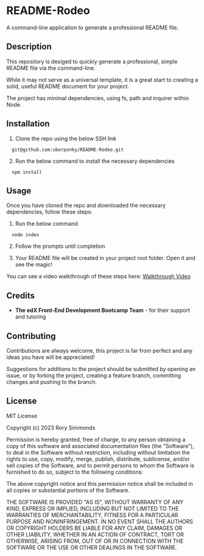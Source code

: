 # README-Rodeo

A command-line application to generate a professional README file.

## Description

This repository is desiged to quickly generate a professional, simple README file via the command-line.

While it may not serve as a universal template, it is a great start to creating a solid, useful README document for your project.

The project has minimal dependencies, using fs, path and inquirer within Node.

## Installation

1. Clone the repo using the below SSH link

```
  git@github.com:uberponky/README-Rodeo.git
```

2. Run the below command to install the necessary dependencies

```
  npm install
```

## Usage

Once you have cloned the repo and downloaded the necessary dependencies, follow these steps:

1. Run the below command

```
  node index
```

2. Follow the prompts until completion

3. Your README file will be created in your project root folder. Open it and see the magic!

You can see a video walkthrough of these steps here: [Walkthrough Video](https://drive.google.com/file/d/1raFRn_C7v2cI6MF_wGEX_UhtXewUGcbm/view?usp=sharing)

## Credits

- **The edX Front-End Development Bootcamp Team** - for their support and tutoring

## Contributing

Contributions are always welcome, this project is far from perfect and any ideas you have will be appreciated!

Suggestions for additions to the project should be submitted by opening an issue, or by forking the project, creating a feature branch, committing changes and pushing to the branch.

## License

MIT License

Copyright (c) 2023 Rory Simmonds

Permission is hereby granted, free of charge, to any person obtaining a copy
of this software and associated documentation files (the "Software"), to deal
in the Software without restriction, including without limitation the rights
to use, copy, modify, merge, publish, distribute, sublicense, and/or sell
copies of the Software, and to permit persons to whom the Software is
furnished to do so, subject to the following conditions:

The above copyright notice and this permission notice shall be included in all
copies or substantial portions of the Software.

THE SOFTWARE IS PROVIDED "AS IS", WITHOUT WARRANTY OF ANY KIND, EXPRESS OR
IMPLIED, INCLUDING BUT NOT LIMITED TO THE WARRANTIES OF MERCHANTABILITY,
FITNESS FOR A PARTICULAR PURPOSE AND NONINFRINGEMENT. IN NO EVENT SHALL THE
AUTHORS OR COPYRIGHT HOLDERS BE LIABLE FOR ANY CLAIM, DAMAGES OR OTHER
LIABILITY, WHETHER IN AN ACTION OF CONTRACT, TORT OR OTHERWISE, ARISING FROM,
OUT OF OR IN CONNECTION WITH THE SOFTWARE OR THE USE OR OTHER DEALINGS IN THE
SOFTWARE.
